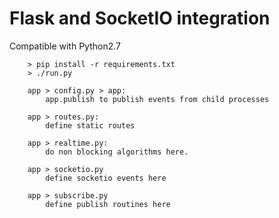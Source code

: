 # Flask and SocketIO integration

Compatible with Python2.7

```
    > pip install -r requirements.txt
    > ./run.py

    app > config.py > app:
        app.publish to publish events from child processes

    app > routes.py:
        define static routes

    app > realtime.py:
        do non blocking algorithms here.

    app > socketio.py
        define socketio events here

    app > subscribe.py
        define publish routines here


```